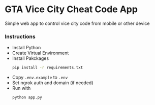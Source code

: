 # GTA Vice City Cheat Code App
Simple web app to control vice city code from mobile or other device

### Instructions
* Install Python
* Create Virtual Environment
* Install Pakckages
    ```sh
    pip install -r requirements.txt
    ```
* Copy `.env.example` to `.env`
* Set ngrok auth and domain (if needed)
* Run with
    ```sh
    python app.py
    ```
